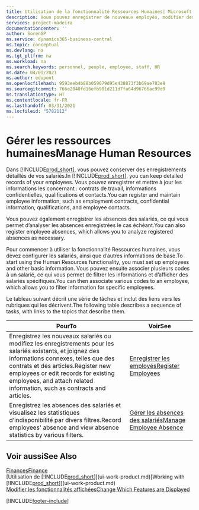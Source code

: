 ```yaml
---
title: Utilisation de la fonctionnalité Ressources Humaines| Microsoft Docs
description: Vous pouvez enregistrer de nouveaux employés, modifier des informations sur le personnel existant, et enregistrer et analyser les absences.
services: project-madeira
documentationcenter: ''
author: SorenGP
ms.service: dynamics365-business-central
ms.topic: conceptual
ms.devlang: na
ms.tgt_pltfrm: na
ms.workload: na
ms.search.keywords: personnel, people, employee, staff, HR
ms.date: 04/01/2021
ms.author: edupont
ms.openlocfilehash: 9593eeb4b88b059079d95e438873f3b69ae783e9
ms.sourcegitcommit: 766e2840fd16efb901d211d7fa64d96766ac99d9
ms.translationtype: HT
ms.contentlocale: fr-FR
ms.lasthandoff: 03/31/2021
ms.locfileid: "5782112"
---
```

# <a name="manage-human-resources"></a><span data-ttu-id="0bae7-103">Gérer les ressources humaines</span><span class="sxs-lookup"><span data-stu-id="0bae7-103">Manage Human Resources</span></span>
<span data-ttu-id="0bae7-104">Dans [!INCLUDE[prod_short](includes/prod_short.md)], vous pouvez conserver des enregistrements détaillés de vos salariés.</span><span class="sxs-lookup"><span data-stu-id="0bae7-104">In [!INCLUDE[prod_short](includes/prod_short.md)], you can keep detailed records of your employees.</span></span> <span data-ttu-id="0bae7-105">Vous pouvez enregistrer et mettre à jour les informations les concernant : contrats de travail, informations confidentielles, qualifications et contacts.</span><span class="sxs-lookup"><span data-stu-id="0bae7-105">You can register and maintain employee information, such as employment contracts, confidential information, qualifications, and employee contacts.</span></span>

<span data-ttu-id="0bae7-106">Vous pouvez également enregistrer les absences des salariés, ce qui vous permet d’analyser les absences enregistrées le cas échéant.</span><span class="sxs-lookup"><span data-stu-id="0bae7-106">You can also register employee absences, which allows you to analyze registered absences as necessary.</span></span>

<span data-ttu-id="0bae7-107">Pour commencer à utiliser la fonctionnalité Ressources humaines, vous devez configurer les salariés, ainsi que d’autres informations de base.</span><span class="sxs-lookup"><span data-stu-id="0bae7-107">To start using the Human Resources functionality, you must set up employees and other basic information.</span></span> <span data-ttu-id="0bae7-108">Vous pouvez ensuite associer plusieurs codes à un salarié, ce qui vous permet de filtrer les informations et d’afficher des salariés spécifiques.</span><span class="sxs-lookup"><span data-stu-id="0bae7-108">You can then associate various codes to an employee, which allows you to filter information for specific employees.</span></span>

<span data-ttu-id="0bae7-109">Le tableau suivant décrit une série de tâches et inclut des liens vers les rubriques qui les décrivent.</span><span class="sxs-lookup"><span data-stu-id="0bae7-109">The following table describes a sequence of tasks, with links to the topics that describe them.</span></span>

| <span data-ttu-id="0bae7-110">Pour</span><span class="sxs-lookup"><span data-stu-id="0bae7-110">To</span></span> | <span data-ttu-id="0bae7-111">Voir</span><span class="sxs-lookup"><span data-stu-id="0bae7-111">See</span></span> |
| --- | --- |
| <span data-ttu-id="0bae7-112">Enregistrez les nouveaux salariés ou modifiez les enregistrements pour les salariés existants, et joignez des informations connexes, telles que des contrats et des articles.</span><span class="sxs-lookup"><span data-stu-id="0bae7-112">Register new employees or edit records for existing employees, and attach related information, such as contracts and articles.</span></span> |[<span data-ttu-id="0bae7-113">Enregistrer les employés</span><span class="sxs-lookup"><span data-stu-id="0bae7-113">Register Employees</span></span>](hr-how-register-employees.md) |
| <span data-ttu-id="0bae7-114">Enregistrez les absences des salariés et visualisez les statistiques d’indisponibilité par divers filtres.</span><span class="sxs-lookup"><span data-stu-id="0bae7-114">Record employees' absence and view absence statistics by various filters.</span></span> |[<span data-ttu-id="0bae7-115">Gérer les absences des salariés</span><span class="sxs-lookup"><span data-stu-id="0bae7-115">Manage Employee Absence</span></span>](hr-how-manage-absence.md) |

## <a name="see-also"></a><span data-ttu-id="0bae7-116">Voir aussi</span><span class="sxs-lookup"><span data-stu-id="0bae7-116">See Also</span></span>
[<span data-ttu-id="0bae7-117">Finances</span><span class="sxs-lookup"><span data-stu-id="0bae7-117">Finance</span></span>](finance.md)  
<span data-ttu-id="0bae7-118">[Utilisation de [!INCLUDE[prod_short](includes/prod_short.md)]](ui-work-product.md)</span><span class="sxs-lookup"><span data-stu-id="0bae7-118">[Working with [!INCLUDE[prod_short](includes/prod_short.md)]](ui-work-product.md)</span></span>  
[<span data-ttu-id="0bae7-119">Modifier les fonctionnalités affichées</span><span class="sxs-lookup"><span data-stu-id="0bae7-119">Change Which Features are Displayed</span></span>](ui-experiences.md)        


[!INCLUDE[footer-include](includes/footer-banner.md)]